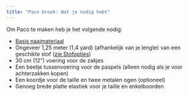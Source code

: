 ```yaml
---
title: "Paco broek: Wat je nodig hebt"
---
```


Om Paco te maken heb je het volgende nodig:

- [Basis naaimateriaal](/docs/sewing/basic-sewing-supplies)
- Ongeveer 1,25 meter (1,4 yard) (afhankelijk van je lengte) van een geschikte stof ([zie Stofopties](/docs/designs/paco/fabric))
- 30 cm (12") voering voor de zakjes
- Een beetje tussenvoering voor de paspels (alleen nodig als je voor achterzakken kopen)
- Een koordje voor de taille en twee metalen ogen (optioneel)
- Genoeg brede platte elastiek voor je taille en enkelboorden
